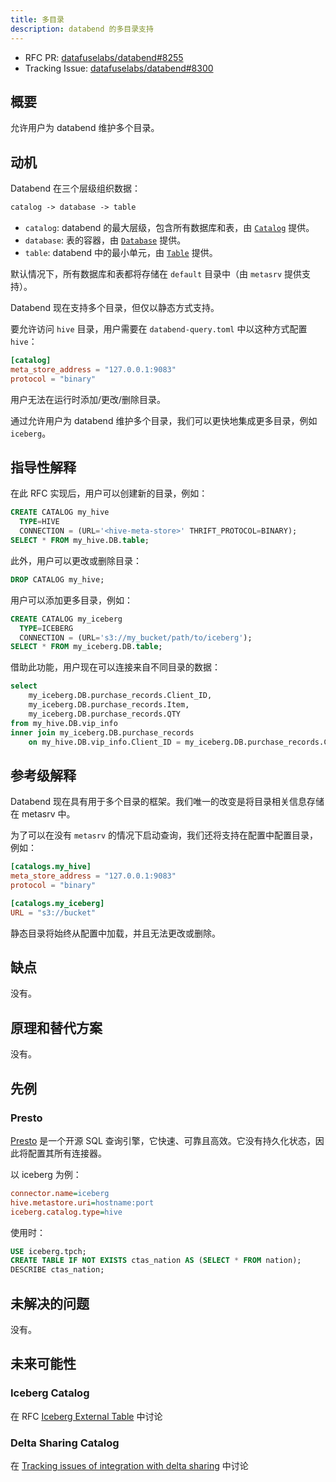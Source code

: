```yaml
---
title: 多目录
description: databend 的多目录支持
---
```


- RFC PR: [datafuselabs/databend#8255](https://github.com/databendlabs/databend/pull/8255)
- Tracking Issue: [datafuselabs/databend#8300](https://github.com/databendlabs/databend/issues/8300)

## 概要

允许用户为 databend 维护多个目录。

## 动机

Databend 在三个层级组织数据：

```txt
catalog -> database -> table
```

- `catalog`: databend 的最大层级，包含所有数据库和表，由 [`Catalog`](https://github.com/databendlabs/databend/blob/556aedc00e5e8a95a7551d0ec21b8e6fa7573e0a/src/query/catalog/src/catalog.rs#L80) 提供。
- `database`: 表的容器，由 [`Database`](https://github.com/databendlabs/databend/blob/556aedc00e5e8a95a7551d0ec21b8e6fa7573e0a/src/query/catalog/src/database.rs#L44) 提供。
- `table`: databend 中的最小单元，由 [`Table`](https://github.com/databendlabs/databend/blob/556aedc00e5e8a95a7551d0ec21b8e6fa7573e0a/src/query/catalog/src/table.rs#L44) 提供。

默认情况下，所有数据库和表都将存储在 `default` 目录中（由 `metasrv` 提供支持）。

Databend 现在支持多个目录，但仅以静态方式支持。

要允许访问 `hive` 目录，用户需要在 `databend-query.toml` 中以这种方式配置 `hive`：

```toml
[catalog]
meta_store_address = "127.0.0.1:9083"
protocol = "binary"
```

用户无法在运行时添加/更改/删除目录。

通过允许用户为 databend 维护多个目录，我们可以更快地集成更多目录，例如 `iceberg`。

## 指导性解释

在此 RFC 实现后，用户可以创建新的目录，例如：

```sql
CREATE CATALOG my_hive
  TYPE=HIVE
  CONNECTION = (URL='<hive-meta-store>' THRIFT_PROTOCOL=BINARY);
SELECT * FROM my_hive.DB.table;
```

此外，用户可以更改或删除目录：

```sql
DROP CATALOG my_hive;
```

用户可以添加更多目录，例如：

```sql
CREATE CATALOG my_iceberg
  TYPE=ICEBERG
  CONNECTION = (URL='s3://my_bucket/path/to/iceberg');
SELECT * FROM my_iceberg.DB.table;
```

借助此功能，用户现在可以连接来自不同目录的数据：

```sql
select
    my_iceberg.DB.purchase_records.Client_ID,
    my_iceberg.DB.purchase_records.Item,
    my_iceberg.DB.purchase_records.QTY
from my_hive.DB.vip_info
inner join my_iceberg.DB.purchase_records
    on my_hive.DB.vip_info.Client_ID = my_iceberg.DB.purchase_records.Client_ID;
```

## 参考级解释

Databend 现在具有用于多个目录的框架。我们唯一的改变是将目录相关信息存储在 metasrv 中。

为了可以在没有 `metasrv` 的情况下启动查询，我们还将支持在配置中配置目录，例如：

```toml
[catalogs.my_hive]
meta_store_address = "127.0.0.1:9083"
protocol = "binary"

[catalogs.my_iceberg]
URL = "s3://bucket"
```

静态目录将始终从配置中加载，并且无法更改或删除。

## 缺点

没有。

## 原理和替代方案

没有。

## 先例

### Presto

[Presto](https://prestodb.io/) 是一个开源 SQL 查询引擎，它快速、可靠且高效。它没有持久化状态，因此将配置其所有连接器。

以 iceberg 为例：

```ini
connector.name=iceberg
hive.metastore.uri=hostname:port
iceberg.catalog.type=hive
```

使用时：

```sql
USE iceberg.tpch;
CREATE TABLE IF NOT EXISTS ctas_nation AS (SELECT * FROM nation);
DESCRIBE ctas_nation;
```

## 未解决的问题

没有。

## 未来可能性

### Iceberg Catalog

在 RFC [Iceberg External Table](https://github.com/databendlabs/databend/pull/8215) 中讨论

### Delta Sharing Catalog

在 [Tracking issues of integration with delta sharing](https://github.com/databendlabs/databend/issues/7830) 中讨论
